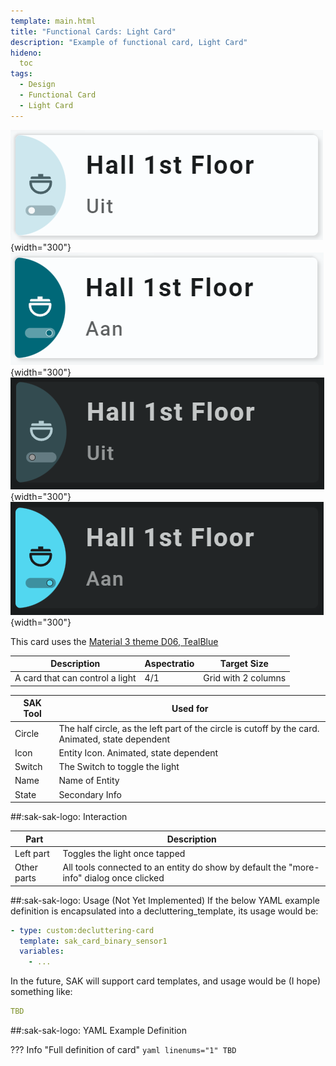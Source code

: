 ```yaml
---
template: main.html
title: "Functional Cards: Light Card"
description: "Example of functional card, Light Card"
hideno:
  toc
tags:
  - Design
  - Functional Card
  - Light Card
---
```

<!-- GT/GL -->

![Swiss Army Knife Functional Card Light D06 Light Off](../assets/screenshots/sak-functional-card-12-light-theme-d06-light-off.png){width="300"}
![Swiss Army Knife Functional Card Light D06 Light On](../assets/screenshots/sak-functional-card-12-light-theme-d06-light-on.png){width="300"}
<br>![Swiss Army Knife Functional Card Light D06 Dark Off](../assets/screenshots/sak-functional-card-12-light-theme-d06-dark-off.png){width="300"}
![Swiss Army Knife Functional Card Light D06 Dark On](../assets/screenshots/sak-functional-card-12-light-theme-d06-dark-on.png){width="300"}

This card uses the [Material 3 theme D06, TealBlue][ham3-d06-url]

| Description| Aspectratio| Target Size |
|-|-|-|
| A card that can control a light| 4/1 | Grid with 2 columns |

| SAK Tool| Used for |
|-|-|
| Circle | The half circle, as the left part of the circle is cutoff by the card. Animated, state dependent|
| Icon | Entity Icon. Animated, state dependent|
| Switch | The Switch to toggle the light|
| Name | Name of Entity|
| State | Secondary Info|

##:sak-sak-logo: Interaction

| Part | Description|
|-|-|
| Left part | Toggles the light once tapped|
| Other parts | All tools connected to an entity do show by default the "more-info" dialog once clicked |

##:sak-sak-logo: Usage (Not Yet Implemented)
If the below YAML example definition is encapsulated into a decluttering_template, its usage would be:

```yaml linenums="1"
- type: custom:decluttering-card
  template: sak_card_binary_sensor1
  variables:
    - ...
```

In the future, SAK will support card templates, and usage would be (I hope) something like:


```yaml linenums="1"
TBD
```

##:sak-sak-logo: YAML Example Definition

??? Info "Full definition of card"
    ```yaml linenums="1"
        TBD
    ```
<!-- Image references -->

<!--- Internal References... --->
[Swiss Army Knife Tutorial 02]: ../tutorials/10-step-tutorial-02-intro.md

<!--- External References... --->
[ham3-d06-url]: https://material3-themes-manual.amoebelabs.com/examples/material3-example-theme-d06-tealblue/

